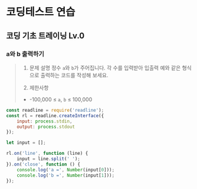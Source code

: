 # 코딩테스트 연습
## 코딩 기초 트레이닝 Lv.0

### a와 b 출력하기

> 1. 문제 설명
> 정수 `a`와 `b`가 주어집니다. 각 수를 입력받아 입출력 예와 같은 형식으로 출력하는 코드를 작성해 보세요.
>
> 2. 제한사항
> - -100,000 ≤ `a`, `b` ≤ 100,000
> 

```javascript
const readline = require('readline');
const rl = readline.createInterface({
    input: process.stdin,
    output: process.stdout
});

let input = [];

rl.on('line', function (line) {
    input = line.split(' ');
}).on('close', function () {
    console.log('a =', Number(input[0]));
    console.log('b =', Number(input[1]));
});
```